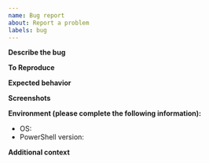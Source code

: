 ```yaml
---
name: Bug report
about: Report a problem
labels: bug
---
```


**Describe the bug**

**To Reproduce**

**Expected behavior**

**Screenshots**

**Environment (please complete the following information):**

-   OS:
-   PowerShell version:

**Additional context**
